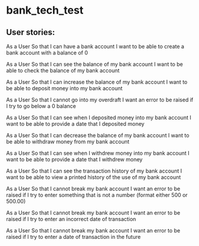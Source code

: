 # bank_tech_test

## User stories:

As a User
So that I can have a bank account
I want to be able to create a bank account with a balance of 0

As a User
So that I can see the balance of my bank account
I want to be able to check the balance of my bank account

As a User
So that I can increase the balance of my bank account
I want to be able to deposit money into my bank account

As a User
So that I cannot go into my overdraft
I want an error to be raised if I try to go below a 0 balance

As a User
So that I can see when I deposited money into my bank account
I want to be able to provide a date that I deposited money

As a User
So that I can decrease the balance of my bank account
I want to be able to withdraw money from my bank account

As a User
So that I can see when I withdrew money into my bank account
I want to be able to provide a date that I withdrew money

As a User
So that I can see the transaction history of my bank account
I want to be able to view a printed history of the use of my bank account

As a User
So that I cannot break my bank account
I want an error to be raised if I try to enter something that is not a number (format either 500 or 500.00)

As a User
So that I cannot break my bank account
I want an error to be raised if I try to enter an incorrect date of transaction

As a User
So that I cannot break my bank account
I want an error to be raised if I try to enter a date of transaction in the future
